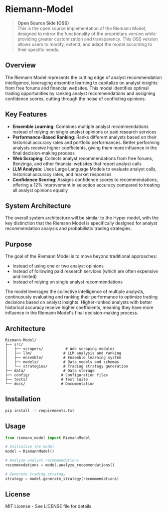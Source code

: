 # Riemann-Model

> **Open Source Side (OSS)**  
> This is the open source implementation of the Riemann Model, designed to mirror the functionality of the proprietary version while providing greater customization and transparency. This OSS version allows users to modify, extend, and adapt the model according to their specific needs.

## Overview

The Riemann Model represents the cutting edge of analyst recommendation intelligence, leveraging ensemble learning to capitalize on analyst insights from free forums and financial websites. This model identifies optimal trading opportunities by ranking analyst recommendations and assigning confidence scores, cutting through the noise of conflicting opinions.

## Key Features

- **Ensemble Learning**: Combines multiple analyst recommendations instead of relying on single analyst opinions or paid research services
- **Performance-Based Ranking**: Ranks different analysts based on their historical accuracy rates and portfolio performances. Better performing analysts receive higher coefficients, giving them more influence in the final decision-making process
- **Web Scraping**: Collects analyst recommendations from free forums, Benzinga, and other financial websites that report analyst calls
- **LLM Analysis**: Uses Large Language Models to evaluate analyst calls, historical accuracy rates, and market responses
- **Confidence Scoring**: Assigns confidence scores to recommendations, offering a 12% improvement in selection accuracy compared to treating all analyst opinions equally

## System Architecture

The overall system architecture will be similar to the Hyper model, with the key distinction that the Riemann Model is specifically designed for analyst recommendation analysis and probabilistic trading strategies.

## Purpose

The goal of the Riemann Model is to move beyond traditional approaches:
- Instead of using one or two analyst opinions
- Instead of following paid research services (which are often expensive and limited)
- Instead of relying on single analyst recommendations

The model leverages the collective intelligence of multiple analysts, continuously evaluating and ranking their performance to optimize trading decisions based on analyst insights. Higher-ranked analysts with better historical accuracy receive higher coefficients, meaning they have more influence in the Riemann Model's final decision-making process.

## Architecture

```
Riemann-Model/
├── src/
│   ├── scrapers/          # Web scraping modules
│   ├── llm/              # LLM analysis and ranking
│   ├── ensemble/         # Ensemble learning system
│   ├── models/           # Data models and schemas
│   └── strategies/       # Trading strategy generation
├── data/                 # Data storage
├── config/              # Configuration files
├── tests/               # Test suite
└── docs/                # Documentation
```

## Installation

```bash
pip install -r requirements.txt
```

## Usage

```python
from riemann_model import RiemannModel

# Initialize the model
model = RiemannModel()

# Analyze analyst recommendations
recommendations = model.analyze_recommendations()

# Generate trading strategy
strategy = model.generate_strategy(recommendations)
```

## License

MIT License - See LICENSE file for details.
